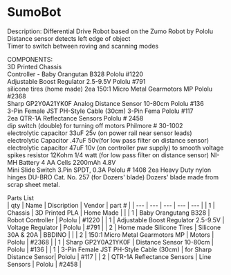 # SumoBot

Description:
Differential Drive Robot based on the Zumo Robot by Pololu  
Distance sensor detects left edge of object   
Timer to switch between roving and scanning modes  

COMPONENTS:  
3D Printed Chassis  
Controller - Baby Orangutan B328 Pololu #1220  
Adjustable Boost Regulator 2.5-9.5V Pololu #791  
silicone tires (home made)
2ea 150:1 Micro Metal Gearmotors MP Pololu #2368  
Sharp GP2Y0A21YK0F Analog Distance Sensor 10-80cm Pololu #136  
3-Pin Female JST PH-Style Cable (30cm) 3-Pin Fema Pololu #117  
2ea QTR-1A Reflectance Sensors Pololu # 2458    
dip switch (double) for turning off motors Philmore # 30-1002  
electrolytic capacitor 33uF 25v (on power rail near sensor leads)
electrolytic Capacitor .47uF 50v(for low pass filter on distance sensor)
electrolytic capacitor 47uF 10v (on controller pwr supply) to smooth voltage spikes
resistor 12Kohm 1/4 watt (for low pass filter on distance sensor)
NI-MH Battery 4 AA Cells 2200mAh 4.8V  
Mini Slide Switch 3.Pin SPDT, 0.3A Pololu # 1408
2ea Heavy Duty nylon hinges DU-BRO Cat. No. 257 (for Dozers' blade)
Dozers' blade made from scrap sheet metal.


Parts List   
| qty | Name | Discription | Vendor | part # |
| --- | --- | --- | --- | --- |
| 1 | Chassis | 3D Printed PLA | Home Made | |
| 1 | Baby Orangutang B328 | Robot Controller | Pololu | #1220 |
| 1 | Adjustable Boost Regulator 2.5-9.5V | Voltage Regulator | Pololu | #791 |
| 2 | Home made Silicone Tires | Silicone 30A & 20A | BBDINO |   |
| 2 | 150:1 Micro Metal Gearmotors MP | Motors | Pololu | #2368  |
| 1 | Sharp GP2Y0A21YK0F | Distance Sensor 10-80cm | Pololu | #136 |
| 1 | 3-Pin Female JST PH-Style Cable (30cm) | for Sharp Distance Sensor| Pololu | #117 |
| 2 | QTR-1A Reflectance Sensors | Line Sensors | Pololu | #2458 |
